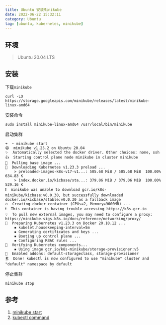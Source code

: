 ```yaml
---
title: Ubuntu 安装Minikube
date: 2022-06-22 15:32:11
category: Ubuntu
tag: [ubuntu, kubernetes, minikube]
---
```


## 环境
> Ubuntu 20.04 LTS  

## 安装
下载`minikube`  
```shell
curl -LO https://storage.googleapis.com/minikube/releases/latest/minikube-linux-amd64
```

安装命令  
```shell
sudo install minikube-linux-amd64 /usr/local/bin/minikube
```

启动集群  
```shell
➜  ~ minikube start
😄  minikube v1.25.2 on Ubuntu 20.04
✨  Automatically selected the docker driver. Other choices: none, ssh
👍  Starting control plane node minikube in cluster minikube
🚜  Pulling base image ...
💾  Downloading Kubernetes v1.23.3 preload ...
    > preloaded-images-k8s-v17-v1...: 505.68 MiB / 505.68 MiB  100.00% 634.83 K
    > index.docker.io/kicbase/sta...: 379.06 MiB / 379.06 MiB  100.00% 529.16 K
❗  minikube was unable to download gcr.io/k8s-minikube/kicbase:v0.0.30, but successfully downloaded docker.io/kicbase/stable:v0.0.30 as a fallback image
🔥  Creating docker container (CPUs=2, Memory=9600MB) ...
❗  This container is having trouble accessing https://k8s.gcr.io
💡  To pull new external images, you may need to configure a proxy: https://minikube.sigs.k8s.io/docs/reference/networking/proxy/
🐳  Preparing Kubernetes v1.23.3 on Docker 20.10.12 ...
    ▪ kubelet.housekeeping-interval=5m
    ▪ Generating certificates and keys ...
    ▪ Booting up control plane ...
    ▪ Configuring RBAC rules ...
🔎  Verifying Kubernetes components...
    ▪ Using image gcr.io/k8s-minikube/storage-provisioner:v5
🌟  Enabled addons: default-storageclass, storage-provisioner
🏄  Done! kubectl is now configured to use "minikube" cluster and "default" namespace by default
```

停止集群
```shell
minikube stop
```

## 参考
1. [minikube start](https://minikube.sigs.k8s.io/docs/start/)
1. [kubectl command](http://kubernetes.kansea.com/docs/user-guide/kubectl/kubectl/)


